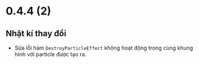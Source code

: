 # 0.4.4 (2)

## Nhật kí thay đổi

- Sửa lỗi hàm `DestroyParticleEffect` không hoạt động trong cùng khung hình với particle được tạo ra.
